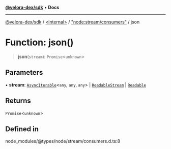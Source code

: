 [**@velora-dex/sdk**](../../../../README.md) • **Docs**

***

[@velora-dex/sdk](../../../../globals.md) / [\<internal\>](../../../README.md) / ["node:stream/consumers"](../README.md) / json

# Function: json()

> **json**(`stream`): `Promise`\<`unknown`\>

## Parameters

• **stream**: [`AsyncIterable`](../../../interfaces/AsyncIterable.md)\<`any`, `any`, `any`\> \| [`ReadableStream`](../../../interfaces/ReadableStream.md) \| [`Readable`](../../../classes/Readable.md)

## Returns

`Promise`\<`unknown`\>

## Defined in

node\_modules/@types/node/stream/consumers.d.ts:8

